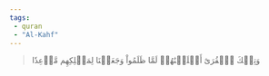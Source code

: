 ```yaml
---
tags: 
 - quran 
 - "Al-Kahf"
---
```


> وَتِلۡكَ ٱلۡقُرَىٰٓ أَهۡلَكۡنَٰهُمۡ لَمَّا ظَلَمُواْ وَجَعَلۡنَا لِمَهۡلِكِهِم مَّوۡعِدٗا
